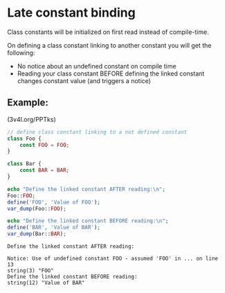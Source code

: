 Late constant binding
=====================

Class constants will be initialized on first read instead of compile-time.

On defining a class constant linking to another constant you will get the following:

 * No notice about an undefined constant on compile time
 * Reading your class constant BEFORE defining the linked constant changes constant value (and triggers a notice)

Example:
--------
(3v4l.org/PPTks)

```php
// define class constant linking to a not defined constant
class Foo {
    const FOO = FOO;
}

class Bar {
    const BAR = BAR;
}

echo "Define the linked constant AFTER reading:\n";
Foo::FOO;
define('FOO', 'Value of FOO');
var_dump(Foo::FOO);

echo "Define the linked constant BEFORE reading:\n";
define('BAR', 'Value of BAR');
var_dump(Bar::BAR);
```

```
Define the linked constant AFTER reading:

Notice: Use of undefined constant FOO - assumed 'FOO' in ... on line 13
string(3) "FOO"
Define the linked constant BEFORE reading:
string(12) "Value of BAR" 
```
